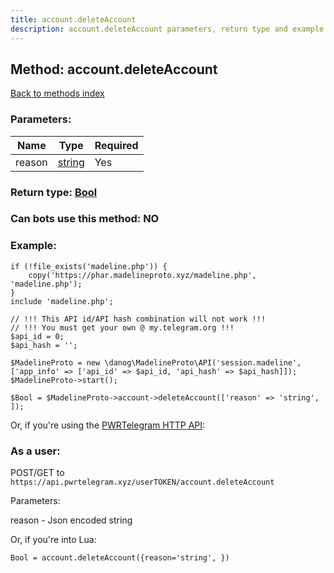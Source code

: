 ```yaml
---
title: account.deleteAccount
description: account.deleteAccount parameters, return type and example
---
```

## Method: account.deleteAccount  
[Back to methods index](index.md)


### Parameters:

| Name     |    Type       | Required |
|----------|---------------|----------|
|reason|[string](../types/string.md) | Yes|


### Return type: [Bool](../types/Bool.md)

### Can bots use this method: **NO**


### Example:


```
if (!file_exists('madeline.php')) {
    copy('https://phar.madelineproto.xyz/madeline.php', 'madeline.php');
}
include 'madeline.php';

// !!! This API id/API hash combination will not work !!!
// !!! You must get your own @ my.telegram.org !!!
$api_id = 0;
$api_hash = '';

$MadelineProto = new \danog\MadelineProto\API('session.madeline', ['app_info' => ['api_id' => $api_id, 'api_hash' => $api_hash]]);
$MadelineProto->start();

$Bool = $MadelineProto->account->deleteAccount(['reason' => 'string', ]);
```

Or, if you're using the [PWRTelegram HTTP API](https://pwrtelegram.xyz):



### As a user:

POST/GET to `https://api.pwrtelegram.xyz/userTOKEN/account.deleteAccount`

Parameters:

reason - Json encoded string




Or, if you're into Lua:

```
Bool = account.deleteAccount({reason='string', })
```

